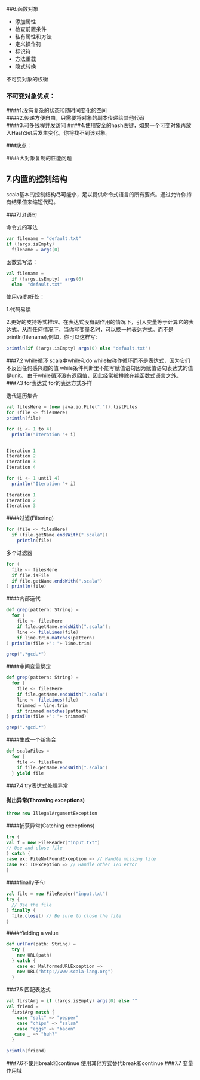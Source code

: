 ##6.函数对象
* 添加属性
* 检查前置条件
* 私有属性和方法
* 定义操作符
* 标识符
* 方法重载
* 隐式转换

不可变对象的权衡

### 不可变对象优点：

> 
####1.没有复杂的状态和随时间变化的空间   
####2.传递方便自由，只需要将对象的副本传递给其他代码  
####3.可多线程并发访问
####4.使用安全的hash表键，如果一个可变对象再放入HashSet后发生变化，你将找不到该对象。

###缺点：
>  
####大对象复制的性能问题

## 7.内置的控制结构
scala基本的控制结构尽可能小，足以提供命令式语言的所有要点。通过允许你持有结果值来缩短代码。

###7.1.if语句

命令式的写法
```scala
var filename = "default.txt"
if (!args.isEmpty)
  filename = args(0)
```
函数式写法：
```scala
val filename = 
  if (!args.isEmpty)  args(0)
  else  "default.txt"
```
使用val的好处：

1.代码易读 

2.更好的支持等式推理。在表达式没有副作用的情况下，引入变量等于计算它的表达式。从而任何情况下，当你写变量名时，可以换一种表达方式。而不是println(filename),例如，你可以这样写:
```scala
println(if (!args.isEmpty) args(0) else "default.txt")
```
###7.2 while循环
scala中while和do while被称作循环而不是表达式，因为它们不反回任何感兴趣的值
while条件判断里不能写赋值语句因为赋值语句表达式的值是unit。
由于while循环没有返回值，因此经常被排除在纯函数式语言之外。
###7.3 for表达式
for的表达方式多样

迭代遍历集合
```scala
val filesHere = (new java.io.File(".")).listFiles
for (file <- filesHere)
println(file)
```
```scala
for (i <- 1 to 4)
  println("Iteration "+ i)


Iteration 1
Iteration 2
Iteration 3
Iteration 4
```
```scala
for (i <- 1 until 4)
  println("Iteration "+ i)
  
Iteration 1
Iteration 2
Iteration 3
```
####过滤(Filtering)
```scala
for (file <- filesHere)
  if (file.getName.endsWith(".scala"))
    println(file)
```
多个过滤器
```scala
for (
  file <- filesHere
  if file.isFile
  if file.getName.endsWith(".scala")
) println(file)
```
####内部迭代
```scala
def grep(pattern: String) =
  for (
    file <- filesHere
    if file.getName.endsWith(".scala");
    line <- fileLines(file)
    if line.trim.matches(pattern)
) println(file +": "+ line.trim)

grep(".*gcd.*")

```
####中间变量绑定
```scala
def grep(pattern: String) =
  for {
    file <- filesHere
    if file.getName.endsWith(".scala")
    line <- fileLines(file)
    trimmed = line.trim
    if trimmed.matches(pattern)
} println(file +": "+ trimmed)

grep(".*gcd.*")
```
####生成一个新集合
```scala
def scalaFiles =
  for {
    file <- filesHere
    if file.getName.endsWith(".scala")
  } yield file
```
###7.4 try表达式处理异常
#### 抛出异常(Throwing exceptions)
```scala
throw new IllegalArgumentException
```
####捕获异常(Catching exceptions)
```scala
try {
val f = new FileReader("input.txt")
// Use and close file
} catch {
case ex: FileNotFoundException => // Handle missing file
case ex: IOException => // Handle other I/O error
}
```
####finally子句
```scala
val file = new FileReader("input.txt")
try {
  // Use the file
} finally {
  file.close() // Be sure to close the file
}
```
####Yielding a value
```scala
def urlFor(path: String) =
  try {
    new URL(path)
  } catch {
    case e: MalformedURLException =>
    new URL("http://www.scala-lang.org")
  }
```
###7.5  匹配表达式
```scala
val firstArg = if (!args.isEmpty) args(0) else ""
val friend =
  firstArg match {
    case "salt" => "pepper"
    case "chips" => "salsa"
    case "eggs" => "bacon"
   case _ => "huh?"
  }
  
println(friend)
```
###7.6不使用break和continue
使用其他方式替代break和continue
###7.7 变量作用域